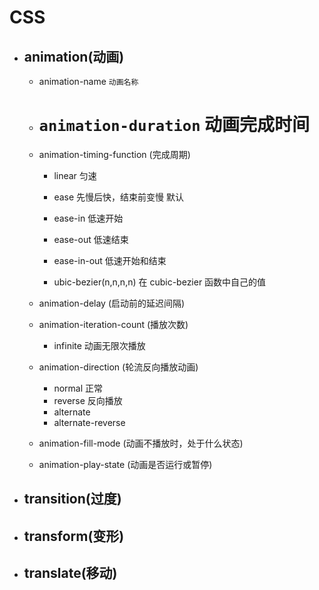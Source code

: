 # CSS

- animation(动画)
  -

  - animation-name `动画名称`
  - # `animation-duration` 动画完成时间
  - animation-timing-function (完成周期)

    - linear 匀速

    - ease 先慢后快，结束前变慢 默认
    - ease-in 低速开始
    - ease-out 低速结束
    - ease-in-out 低速开始和结束
    - ubic-bezier(n,n,n,n) 在 cubic-bezier 函数中自己的值

  - animation-delay (启动前的延迟间隔)
  - animation-iteration-count (播放次数)
    - infinite 动画无限次播放

  - animation-direction (轮流反向播放动画)

    - normal 正常
    - reverse 反向播放
    - alternate 
    - alternate-reverse

  - animation-fill-mode (动画不播放时，处于什么状态)
  - animation-play-state (动画是否运行或暂停)

- transition(过度)
  -
  
- transform(变形)
  -
- translate(移动)
  -
